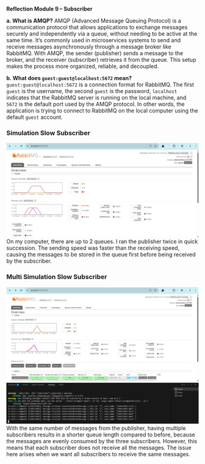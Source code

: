**Reflection Module 9 – Subscriber**

**a. What is AMQP?**
AMQP (Advanced Message Queuing Protocol) is a communication protocol that allows applications to exchange messages securely and independently via a queue, without needing to be active at the same time. It’s commonly used in microservices systems to send and receive messages asynchronously through a message broker like RabbitMQ. With AMQP, the sender (publisher) sends a message to the broker, and the receiver (subscriber) retrieves it from the queue. This setup makes the process more organized, reliable, and decoupled.

**b. What does `guest:guest@localhost:5672` mean?**
`guest:guest@localhost:5672` is a connection format for RabbitMQ. The first `guest` is the username, the second `guest` is the password, `localhost` indicates that the RabbitMQ server is running on the local machine, and `5672` is the default port used by the AMQP protocol. In other words, the application is trying to connect to RabbitMQ on the local computer using the default `guest` account.

### Simulation Slow Subscriber
![Simulation slow subscriber](image/SimulationSlowSubscriber.jpg)
On my computer, there are up to 2 queues. I ran the publisher twice in quick succession. The sending speed was faster than the receiving speed, causing the messages to be stored in the queue first before being received by the subscriber.

### Multi Simulation Slow Subscriber
![Multi simulation slow subscriber monitor](image/MultiSimulationSlowSubscriberMonitor.png)
![Multi simulation slow subscriber console](image/MultiSimulationSlowSubscriberConsole.jpg)
With the same number of messages from the publisher, having multiple subscribers results in a shorter queue length compared to before, because the messages are evenly consumed by the three subscribers. However, this means that each subscriber does not receive all the messages. The issue here arises when we want all subscribers to receive the same messages.
